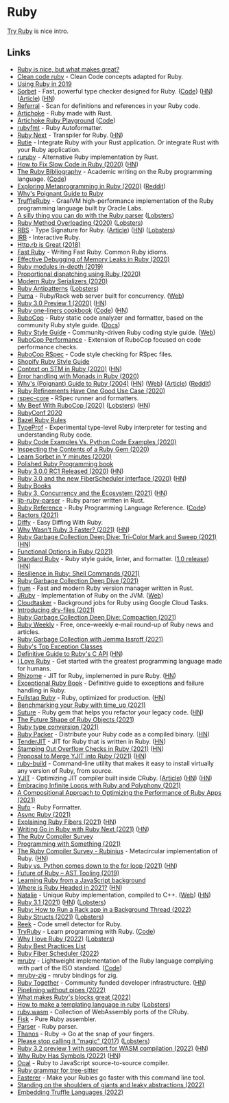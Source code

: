 # Ruby

[Try Ruby](https://try.ruby-lang.org/) is nice intro.

## Links

- [Ruby is nice, but what makes great?](https://www.reddit.com/r/ruby/comments/8ysh41/ruby_is_nice_but_what_makes_great/)
- [Clean code ruby](https://github.com/uohzxela/clean-code-ruby) - Clean Code concepts adapted for Ruby.
- [Using Ruby in 2019](https://jasoncharnes.com/using-ruby-in-2019/)
- [Sorbet](https://sorbet.org/) - Fast, powerful type checker designed for Ruby. ([Code](https://github.com/sorbet/sorbet)) ([HN](https://news.ycombinator.com/item?id=28013797)) ([Article](https://stripe.com/blog/sorbet-stripes-type-checker-for-ruby)) ([HN](https://news.ycombinator.com/item?id=30833555))
- [Referral](https://github.com/testdouble/referral) - Scan for definitions and references in your Ruby code.
- [Artichoke](https://github.com/artichoke/artichoke) - Ruby made with Rust.
- [Artichoke Ruby Playground](https://artichoke.run/) ([Code](https://github.com/artichoke/playground))
- [rubyfmt](https://github.com/penelopezone/rubyfmt) - Ruby Autoformatter.
- [Ruby Next](https://github.com/ruby-next/ruby-next) - Transpiler for Ruby. ([HN](https://news.ycombinator.com/item?id=23078609))
- [Rutie](https://github.com/danielpclark/rutie) - Integrate Ruby with your Rust application. Or integrate Rust with your Ruby application.
- [ruruby](https://github.com/sisshiki1969/ruruby) - Alternative Ruby implementation by Rust.
- [How to Fix Slow Code in Ruby (2020)](https://engineering.shopify.com/blogs/engineering/how-fix-slow-code-ruby) ([HN](https://news.ycombinator.com/item?id=23182127))
- [The Ruby Bibliography](https://rubybib.org/) - Academic writing on the Ruby programming language. ([Code](https://github.com/rubybib/rubybib.org))
- [Exploring Metaprogramming in Ruby (2020)](https://www.halcyon.hr/posts/exploring-metaprogramming-in-ruby/) ([Reddit](https://www.reddit.com/r/ruby/comments/gzsf5y/exploring_metaprogramming_in_ruby/))
- [Why's Poignant Guide to Ruby](http://poignant.guide/)
- [TruffleRuby](https://github.com/oracle/truffleruby) - GraalVM high-performance implementation of the Ruby programming language built by Oracle Labs.
- [A silly thing you can do with the Ruby parser](https://penelope.zone/2019/12/22/a-silly-thing-you-can-do-with-the-ruby-parser.html) ([Lobsters](https://lobste.rs/s/op8zo4/silly_thing_you_can_do_with_ruby_parser))
- [Ruby Method Overloading (2020)](https://lucaguidi.com/2020/07/22/ruby-method-overloading/) ([Lobsters](https://lobste.rs/s/gqsbka/ruby_method_overloading))
- [RBS](https://github.com/ruby/rbs) - Type Signature for Ruby. ([Article](https://developer.squareup.com/blog/the-state-of-ruby-3-typing/)) ([HN](https://news.ycombinator.com/item?id=23989738)) ([Lobsters](https://lobste.rs/s/ujkglz/state_ruby_3_typing))
- [IRB](https://github.com/ruby/irb) - Interactive Ruby.
- [Http.rb is Great (2018)](https://janko.io/httprb-is-great/)
- [Fast Ruby](https://github.com/JuanitoFatas/fast-ruby) - Writing Fast Ruby. Common Ruby idioms.
- [Effective Debugging of Memory Leaks in Ruby (2020)](http://stratus3d.com/blog/2020/08/11/effective-debugging-of-memory-leaks-in-ruby/)
- [Ruby modules in-depth (2019)](https://www.brainstobytes.com/ruby-modules/)
- [Proportional dispatching using Ruby (2020)](https://medium.com/rubycademy/proportional-dispatching-using-ruby-378afbdeb32d)
- [Modern Ruby Serializers (2020)](https://vasilakisfil.social/blog/2020/01/20/modern-ruby-serializers/)
- [Ruby Antipatterns](https://www.alchemists.io/articles/ruby_antipatterns/) ([Lobsters](https://lobste.rs/s/duiirg/ruby_antipatterns))
- [Puma](https://github.com/puma/puma) - Ruby/Rack web server built for concurrency. ([Web](https://puma.io/))
- [Ruby 3.0 Preview 1 (2020)](https://www.ruby-lang.org/en/news/2020/09/25/ruby-3-0-0-preview1-released/) ([HN](https://news.ycombinator.com/item?id=24593093))
- [Ruby one-liners cookbook](https://learnbyexample.github.io/learn_ruby_oneliners/preface.html) ([Code](https://github.com/learnbyexample/learn_ruby_oneliners)) ([HN](https://news.ycombinator.com/item?id=24637797))
- [RuboCop](https://github.com/rubocop-hq/rubocop) - Ruby static code analyzer and formatter, based on the community Ruby style guide. ([Docs](https://docs.rubocop.org/rubocop/1.0/index.html))
- [Ruby Style Guide](https://github.com/rubocop-hq/ruby-style-guide) - Community-driven Ruby coding style guide. ([Web](https://rubystyle.guide/))
- [RuboCop Performance](https://github.com/rubocop-hq/rubocop-performance) - Extension of RuboCop focused on code performance checks.
- [RuboCop RSpec](https://github.com/rubocop-hq/rubocop-rspec) - Code style checking for RSpec files.
- [Shopify Ruby Style Guide](https://github.com/Shopify/ruby-style-guide)
- [Context on STM in Ruby (2020)](https://chrisseaton.com/truffleruby/ruby-stm/) ([HN](https://news.ycombinator.com/item?id=24921657))
- [Error handling with Monads in Ruby (2020)](http://nywkap.com/programming/either-monads-ruby.html)
- [Why's (Poignant) Guide to Ruby (2004)](https://poignant.guide/book/chapter-2.html) ([HN](https://news.ycombinator.com/item?id=25043544)) ([Web](https://poignant.guide/book/)) ([Article](https://github.com/readme/featured/why-the-lucky-stiff)) ([Reddit](https://www.reddit.com/r/programming/comments/qfn5ln/what_we_can_learn_from_why_the_long_lost_open/))
- [Ruby Refinements Have One Good Use Case (2020)](http://www.soulcutter.com/articles/ruby-refinements-have-one-good-use-case.html)
- [rspec-core](https://github.com/rspec/rspec-core) - RSpec runner and formatters.
- [My Beef With RuboCop (2020)](https://www.rubypigeon.com/posts/my-beef-with-rubocop/) ([Lobsters](https://lobste.rs/s/wgi0rn/my_beef_with_rubocop)) ([HN](https://news.ycombinator.com/item?id=25147990))
- [RubyConf 2020](https://www.alchemists.io/articles/ruby_conf_2020/)
- [Bazel Ruby Rules](https://github.com/coinbase/rules_ruby)
- [TypeProf](https://github.com/ruby/typeprof) - Experimental type-level Ruby interpreter for testing and understanding Ruby code.
- [Ruby Code Examples Vs. Python Code Examples (2020)](https://www.connerjensen.com/blog/ruby-code-examples)
- [Inspecting the Contents of a Ruby Gem (2020)](https://batsov.com/articles/2020/12/16/inspecting-the-contents-of-a-ruby-gem/)
- [Learn Sorbet in Y minutes (2020)](https://jdkaplan.dev/blog/learn-sorbet-in-y-minutes/)
- [Polished Ruby Programming book](https://github.com/PacktPublishing/Polished-Ruby-Programming)
- [Ruby 3.0.0 RC1 Released (2020)](https://www.ruby-lang.org/en/news/2020/12/20/ruby-3-0-0-rc1-released/) ([HN](https://news.ycombinator.com/item?id=25494789))
- [Ruby 3.0 and the new FiberScheduler interface (2020)](http://www.wjwh.eu/posts/2020-12-28-ruby-fiber-scheduler-c-extension.html) ([HN](https://news.ycombinator.com/item?id=25560894))
- [Ruby Books](https://planetruby.github.io/books/)
- [Ruby 3, Concurrency and the Ecosystem (2021)](https://kirshatrov.com/2021/01/06/ruby-concurrency-and-ecosystem/) ([HN](https://news.ycombinator.com/item?id=25690212))
- [lib-ruby-parser](https://github.com/lib-ruby-parser/lib-ruby-parser) - Ruby parser written in Rust.
- [Ruby Reference](https://rubyreferences.github.io/rubyref/) - Ruby Programming Language Reference. ([Code](https://github.com/rubyreferences/rubyref))
- [Ractors (2021)](https://brandur.org/nanoglyphs/018-ractors)
- [Diffy](https://github.com/samg/diffy) - Easy Diffing With Ruby.
- [Why Wasn't Ruby 3 Faster? (2021)](https://www.fastruby.io/blog/ruby/performance/why-wasnt-ruby-3-faster.html) ([HN](https://news.ycombinator.com/item?id=26096340))
- [Ruby Garbage Collection Deep Dive: Tri-Color Mark and Sweep (2021)](https://jemma.dev/blog/gc-mark-and-sweep) ([HN](https://news.ycombinator.com/item?id=26182796))
- [Functional Options in Ruby (2021)](https://dmathieu.com/articles/development/ruby-functional-options/)
- [Standard Ruby](https://github.com/testdouble/standard) - Ruby style guide, linter, and formatter. ([1.0 release](https://blog.testdouble.com/posts/2021-03-04-announcing-standard-ruby-1.0/)) ([HN](https://news.ycombinator.com/item?id=26352977))
- [Resilience in Ruby: Shell Commands (2021)](https://www.johnnunemaker.com/resilience-in-ruby-shell-commands/)
- [Ruby Garbage Collection Deep Dive (2021)](https://jemma.dev/blog/gc-internal)
- [frum](https://github.com/TaKO8Ki/frum) - Fast and modern Ruby version manager written in Rust.
- [JRuby](https://github.com/jruby/jruby) - Implementation of Ruby on the JVM. ([Web](https://www.jruby.org/))
- [Cloudtasker](https://github.com/keypup-io/cloudtasker) - Background jobs for Ruby using Google Cloud Tasks.
- [Introducing dry-files (2021)](https://dry-rb.org/news/2021/05/04/introducing-dry-files/)
- [Ruby Garbage Collection Deep Dive: Compaction (2021)](https://jemma.dev/blog/gc-compaction)
- [Ruby Weekly](https://rubyweekly.com/) - Free, once–weekly e-mail round-up of Ruby news and articles.
- [Ruby Garbage Collection with Jemma Issroff (2021)](https://railswithjason.simplecast.com/episodes/093-garbage-collection-with-jemma-issroff)
- [Ruby's Top Exception Classes](https://www.exceptionalcreatures.com/bestiary.html)
- [Definitive Guide to Ruby's C API](https://silverhammermba.github.io/emberb/c/) ([HN](https://news.ycombinator.com/item?id=27172483))
- [I Love Ruby](https://i-love-ruby.gitlab.io/) - Get started with the greatest programming language made for humans.
- [Rhizome](https://github.com/chrisseaton/rhizome) - JIT for Ruby, implemented in pure Ruby. ([HN](https://news.ycombinator.com/item?id=27581257))
- [Exceptional Ruby Book](https://store.avdi.codes/#NWtnk) - Definitive guide to exceptions and failure handling in Ruby.
- [Fullstaq Ruby](https://fullstaqruby.org/) - Ruby, optimized for production. ([HN](https://news.ycombinator.com/item?id=27865776))
- [Benchmarking your Ruby with time_up (2021)](https://blog.testdouble.com/posts/2021-07-19-benchmarking-your-ruby-with-time_up/)
- [Suture](https://github.com/testdouble/suture) - Ruby gem that helps you refactor your legacy code. ([HN](https://news.ycombinator.com/item?id=28424217))
- [The Future Shape of Ruby Objects (2021)](https://chrisseaton.com/truffleruby/rubykaigi21/)
- [Ruby type conversion (2021)](https://kddnewton.com/2021/09/09/ruby-type-conversion.html)
- [Ruby Packer](https://github.com/pmq20/ruby-packer) - Distribute your Ruby code as a compiled binary. ([HN](https://news.ycombinator.com/item?id=28601055))
- [TenderJIT](https://github.com/tenderlove/tenderjit) - JIT for Ruby that is written in Ruby. ([HN](https://news.ycombinator.com/item?id=28613682))
- [Stamping Out Overflow Checks in Ruby (2021)](https://chrisseaton.com/truffleruby/stamping-out-overflow-checks/) ([HN](https://news.ycombinator.com/item?id=28661051))
- [Proposal to Merge YJIT into Ruby (2021)](https://bugs.ruby-lang.org/issues/18229) ([HN](https://news.ycombinator.com/item?id=28691048))
- [ruby-build](https://github.com/rbenv/ruby-build) - Command-line utility that makes it easy to install virtually any version of Ruby, from source.
- [YJIT](https://github.com/Shopify/yjit) - Optimizing JIT compiler built inside CRuby. ([Article](https://shopify.engineering/yjit-just-in-time-compiler-cruby)) ([HN](https://news.ycombinator.com/item?id=28874283)) ([HN](https://news.ycombinator.com/item?id=28938446))
- [Embracing Infinite Loops with Ruby and Polyphony (2021)](https://noteflakes.com/articles/2021-10-14-embracing-infinite-loops)
- [A Compositional Approach to Optimizing the Performance of Ruby Apps (2021)](https://noteflakes.com/articles/2021-10-05-a-compositional-approach-to-ruby-performance)
- [Rufo](https://github.com/ruby-formatter/rufo) - Ruby Formatter.
- [Async Ruby (2021)](https://brunosutic.com/blog/async-ruby)
- [Explaining Ruby Fibers (2021)](https://noteflakes.com/articles/2021-10-20-explaining-ruby-fibers) ([HN](https://news.ycombinator.com/item?id=29036818))
- [Writing Go in Ruby with Ruby Next (2021)](https://evilmartians.com/chronicles/a-no-go-fantasy-writing-go-in-ruby-with-ruby-next) ([HN](https://news.ycombinator.com/item?id=29170736))
- [The Ruby Compiler Survey](https://ruby-compilers.com/)
- [Programming with Something (2021)](https://tomstu.art/programming-with-something)
- [The Ruby Compiler Survey - Rubinius](https://ruby-compilers.com/rubinius/) - Metacircular implementation of Ruby. ([HN](https://news.ycombinator.com/item?id=29178232))
- [Ruby vs. Python comes down to the for loop (2021)](https://softwaredoug.com/blog/2021/11/12/ruby-vs-python-for-loop.html) ([HN](https://news.ycombinator.com/item?id=29199810))
- [Future of Ruby – AST Tooling (2019)](https://dev.to/baweaver/future-of-ruby-ast-tooling-9i1)
- [Learning Ruby from a JavaScript background](https://github.com/gauthamchandra/learning-ruby-from-js)
- [Where is Ruby Headed in 2021?](https://bignerdranch.com/blog/where-is-ruby-headed-in-2021/) ([HN](https://news.ycombinator.com/item?id=29272682))
- [Natalie](https://github.com/seven1m/natalie) - Unique Ruby implementation, compiled to C++. ([Web](https://natalie-lang.org/)) ([HN](https://news.ycombinator.com/item?id=29660883))
- [Ruby 3.1 (2021)](https://www.ruby-lang.org/en/news/2021/12/25/ruby-3-1-0-released/) ([HN](https://news.ycombinator.com/item?id=29682920)) ([Lobsters](https://lobste.rs/s/ssmdf4/ruby_3_1_0_released))
- [Ruby: How to Run a Rack app in a Background Thread (2022)](https://www.johnnunemaker.com/ruby-rack-background-thread/)
- [Ruby Structs (2021)](https://www.alchemists.io/articles/ruby_structs/) ([Lobsters](https://lobste.rs/s/ct0tpf/ruby_structs))
- [Reek](https://github.com/troessner/reek) - Code smell detector for Ruby.
- [TryRuby](https://try.ruby-lang.org/) - Learn programming with Ruby. ([Code](https://github.com/ruby/TryRuby))
- [Why I love Ruby (2022)](https://dev.to/asterite/why-i-love-ruby-part-1-20h2) ([Lobsters](https://lobste.rs/s/f9syni/why_i_love_ruby))
- [Ruby Best Practices List](https://github.com/hexdevs/ruby-best-practices-list)
- [Ruby Fiber Scheduler (2022)](https://brunosutic.com/blog/ruby-fiber-scheduler)
- [mruby](https://mruby.org/) - Lightweight implementation of the Ruby language complying with part of the ISO standard. ([Code](https://github.com/mruby/mruby))
- [mruby-zig](https://github.com/dantecatalfamo/mruby-zig) - mruby bindings for zig.
- [Ruby Together](https://rubytogether.org/) - Community funded developer infrastructure. ([HN](https://news.ycombinator.com/item?id=30622186))
- [Pipelining without pipes (2022)](https://thoughtbot.com/blog/pipelining-without-pipes-in-ruby)
- [What makes Ruby's blocks great (2022)](https://maxlap.dev/blog/2022/02/10/what-makes-ruby-blocks-great.html)
- [How to make a templating language in ruby](https://dorianmarie.fr/template/1.html) ([Lobsters](https://lobste.rs/s/nzjf01/how_make_templating_language_part_1))
- [ruby.wasm](https://github.com/kateinoigakukun/ruby.wasm) - Collection of WebAssembly ports of the CRuby.
- [Fisk](https://github.com/tenderlove/fisk) - Pure Ruby assembler.
- [Parser](https://github.com/whitequark/parser) - Ruby parser.
- [Thanos](https://github.com/redneckbeard/thanos) - Ruby -> Go at the snap of your fingers.
- [Please stop calling it "magic" (2017)](https://zverok.space/blog/2017-10-22-stop-magic.html) ([Lobsters](https://lobste.rs/s/3odol5/please_stop_calling_it_magic))
- [Ruby 3.2 preview 1 with support for WASM compilation (2022)](https://www.ruby-lang.org/en/news/2022/04/03/ruby-3-2-0-preview1-released/) ([HN](https://news.ycombinator.com/item?id=30947793))
- [Why Ruby Has Symbols (2022)](https://dmitrytsepelev.dev/why-has-ruby-symbols) ([HN](https://news.ycombinator.com/item?id=31024363))
- [Opal](https://github.com/opal/opal) - Ruby to JavaScript source-to-source compiler.
- [Ruby grammar for tree-sitter](https://github.com/tree-sitter/tree-sitter-ruby)
- [Fasterer](https://github.com/DamirSvrtan/fasterer) - Make your Rubies go faster with this command line tool.
- [Standing on the shoulders of giants and leaky abstractions (2022)](https://honeyryderchuck.gitlab.io/httpx/2022/05/04/standing-on-the-shoulders-of-giants-and-leaky-abstractions.html)
- [Embedding Truffle Languages (2022)](https://nirvdrum.com/2022/05/09/truffle-language-embedding.html)